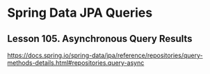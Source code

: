 # Spring Data JPA Queries

## Lesson 105. Asynchronous Query Results

https://docs.spring.io/spring-data/jpa/reference/repositories/query-methods-details.html#repositories.query-async
